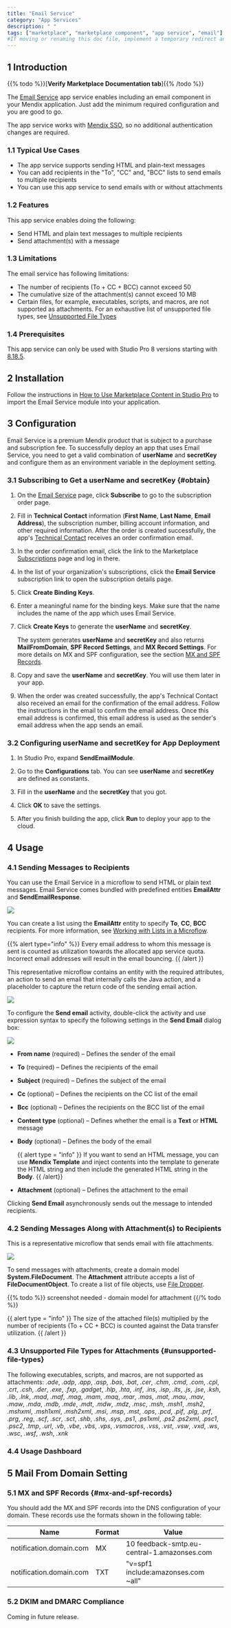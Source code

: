 ```yaml
---
title: "Email Service"
category: "App Services"
description: " "
tags: ["marketplace", "marketplace component", "app service", "email"]
#If moving or renaming this doc file, implement a temporary redirect and let the respective team know they should update the URL in the product. See Mapping to Products for more details. 
---
```


## 1 Introduction

{{% todo %}}[**Verify Marketplace Documentation tab**]{{% /todo %}}

The [Email Service](https://marketplace.mendix.com/link/component/118393) app service enables including an email component in your Mendix application. Just add the minimum required configuration and you are good to go.

The app service works with [Mendix SSO](/appstore/modules/mendix-sso), so no additional authentication changes are required.

### 1.1 Typical Use Cases

* The app service supports sending HTML and plain-text messages
* You can add recipients in the "To", "CC" and, "BCC" lists to send emails to multiple recipients
* You can use this app service to send emails with or without attachments

### 1.2 Features

This app service enables doing the following:

* Send HTML and plain text messages to multiple recipients
* Send attachment(s) with a message

### 1.3 Limitations
The email service has following limitations:

*  The number of recipients (To + CC + BCC) cannot exceed 50
*  The cumulative size of the attachment(s) cannot exceed 10 MB
*  Certain files, for example, executables, scripts, and macros, are not supported as attachments. For an exhaustive list of unsupported file types, see [Unsupported File Types](#unsupported-file-types)

### 1.4 Prerequisites
This app service can only be used with Studio Pro 8 versions starting with [8.18.5](/releasenotes/studio-pro/8.18#8185).

## 2 Installation

Follow the instructions in [How to Use Marketplace Content in Studio Pro](/appstore/general/app-store-content) to import the Email Service module into your application.

## 3 Configuration

Email Service is a premium Mendix product that is subject to a purchase and subscription fee. To successfully deploy an app that uses Email Service, you need to get a valid combination of **userName** and **secretKey** and configure them as an environment variable in the deployment setting.

### 3.1  Subscribing to Get a userName and secretKey {#obtain}

1. On the [Email Service](https://marketplace.mendix.com/link/component/118393) page, click **Subscribe** to go to the subscription order page.

2. Fill in **Technical Contact** information (**First Name**, **Last Name**, **Email Address**), the subscription number, billing account information, and other required information. After the order is created successfully, the app's [Technical Contact](/developerportal/collaborate/app-roles#technical-contact) receives an order confirmation email.

3. In the order confirmation email, click the link to the Marketplace [Subscriptions](/appstore/general/app-store-overview#subscriptions) page and log in there.

4. In the list of your organization's subscriptions, click the **Email Service** subscription link to open the subscription details page.

5. Click **Create Binding Keys**.

6. Enter a meaningful name for the binding keys. Make sure that the name includes the name of the app which uses Email Service.

7. Click **Create Keys** to generate the **userName** and **secretKey**. 
   
   The system generates **userName** and **secretKey** and also returns **MailFromDomain**, **SPF Record Settings**, and **MX Record Settings**. For more details on MX and SPF configuration, see the section [MX and SPF Records](#mx-and-spf-records).
   
8. Copy and save the **userName** and **secretKey**. You will use them later in your app.

9. When the order was created successfully, the app's Technical Contact also received an email for the confirmation of the email address. Follow the instructions in the email to confirm the email address. Once this email address is confirmed, this email address is used as the sender's email address when the app sends an email.

### 3.2 Configuring userName and secretKey for App Deployment

1. In Studio Pro, expand **SendEmailModule**.

2. Go to the **Configurations** tab. You can see **userName** and **secretKey** are defined as constants. 

3. Fill in the **userName** and the **secretKey** that you got.

5. Click **OK** to save the settings.

6. After you finish building the app, click **Run** to deploy your app to the cloud.


## 4 Usage

### 4.1 Sending Messages to Recipients 

You can use the Email Service in a microflow to send HTML or plain text messages. Email Service comes bundled with predefined entities **EmailAttr** and **SendEmailResponse**.

![](attachments/email-service/inbuilt-domain-entities.png)

You can create a list using the **EmailAttr** entity to specify **To**, **CC**, **BCC** recipients. For more information, see [Working with Lists in a Microflow](/howto8/logic-business-rules/working-with-lists-in-a-microflow).

{{% alert type="info" %}}
Every email address to whom this message is sent is counted as utilization towards the allocated app service quota. Incorrect email addresses will result in the email bouncing.
{{ /alert }}

This representative microflow contains an entity with the required attributes, an action to send an email that internally calls the Java action, and a placeholder to capture the return code of the sending email action. 

![](attachments/email-service/email-text-microflow.png)

To configure the **Send email** activity, double-click the activity and use expression syntax to specify the following settings in the **Send Email** dialog box:

![](attachments/email-service/send-email-dialog-box.png)

* **From name** (required) – Defines the sender of the email

* **To** (required) – Defines the recipients of the email

* **Subject** (required) – Defines the subject of the email

* **Cc** (optional) – Defines the recipients on the CC list of the email

* **Bcc** (optional) – Defines the recipients on the BCC list of the email

* **Content type** (optional) – Defines whether the email is a **Text** or **HTML** message

* **Body** (optional) – Defines the body of the email

  {{ alert type = "info" }}
  If you want to send an HTML message, you can use **Mendix Template** and inject contents into the template to generate the HTML string and  then include the generated HTML string in the **Body**.
  {{ /alert}} 

* **Attachment** (optional) – Defines the attachment to the email

Clicking **Send Email** asynchronously sends out the message to intended recipients.

### 4.2 Sending Messages Along with Attachment(s) to Recipients

This is a representative microflow that sends email with file attachments.
	
![](attachments/email-service/microflow.png)
	
To send messages with attachments, create a domain model **System.FileDocument**. The **Attachment** attribute accepts a list of **FileDocumentObject**. To create a list of file objects, use [File Dropper](https://marketplace.mendix.com/link/component/111497).

{{% todo %}}  screenshot needed - domain model for attachment {{/% todo %}}

{{ alert type = "info" }}
The size of the attached file(s) multiplied by the number of recipients (To + CC + BCC) is counted against the Data transfer utilization.
{{ /alert }}

### 4.3 Unsupported File Types for Attachments {#unsupported-file-types}

The following executables, scripts, and macros, are not supported as attachments: *.ade*, *.adp*, *.app*, *.asp*, *.bas*, *.bat*, *.cer*, *.chm*, *.cmd*, *.com*, *.cpl*, *.crt*, *.csh*, *.der*, *.exe*, *.fxp*, *.gadget*, *.hlp*, *.hta*, *.inf*, *.ins*, *.isp*, *.its*, *.js*, *.jse*, *.ksh*, *.lib*, *.lnk*, *.mad*, *.maf*, *.mag*, *.mam*, *.maq*, *.mar*, *.mas*, *.mat*, *.mau*, *.mav*, *.maw*, *.mda*, *.mdb*, *.mde*, *.mdt*, *.mdw*, *.mdz*, *.msc*, *.msh*, *.msh1*, *.msh2*, *.mshxml*, *.msh1xml*, *.msh2xml*, *.msi*, *.msp*, *.mst*, *.ops*, *.pcd*, *.pif*, *.plg*, *.prf*, *.prg*, *.reg*, *.scf*, *.scr*, *.sct*, *.shb*, *.shs*, *.sys*, *.ps1*, *.ps1xml*, *.ps2* *.ps2xml*, *.psc1*, *.psc2*, *.tmp*, *.url*, *.vb*, *.vbe*, *.vbs*, *.vps*, *.vsmacros*, *.vss*, *.vst*, *.vsw*, *.vxd*, *.ws*, *.wsc*, *.wsf*, *.wsh*, *.xnk*

### 4.4 Usage Dashboard


## 5 Mail From Domain Setting

### 5.1 MX and SPF Records {#mx-and-spf-records}

You should add the MX and SPF records into the DNS configuration of your domain. These records use the formats shown in the following table:

| Name | Format | Value |
| --- | --- | --- |
| notification.domain.com | MX | 10 feedback-smtp.eu-central-1.amazonses.com |
| notification.domain.com | TXT | "v=spf1 include:amazonses.com ~all" |

### 5.2 DKIM and DMARC Compliance
Coming in future release.